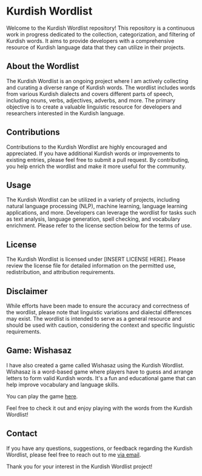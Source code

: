 # Kurdish Wordlist

Welcome to the Kurdish Wordlist repository! This repository is a continuous work in progress dedicated to the collection, categorization, and filtering of Kurdish words. It aims to provide developers with a comprehensive resource of Kurdish language data that they can utilize in their projects.

## About the Wordlist

The Kurdish Wordlist is an ongoing project where I am actively collecting and curating a diverse range of Kurdish words. The wordlist includes words from various Kurdish dialects and covers different parts of speech, including nouns, verbs, adjectives, adverbs, and more. The primary objective is to create a valuable linguistic resource for developers and researchers interested in the Kurdish language.

## Contributions

Contributions to the Kurdish Wordlist are highly encouraged and appreciated. If you have additional Kurdish words or improvements to existing entries, please feel free to submit a pull request. By contributing, you help enrich the wordlist and make it more useful for the community.

## Usage

The Kurdish Wordlist can be utilized in a variety of projects, including natural language processing (NLP), machine learning, language learning applications, and more. Developers can leverage the wordlist for tasks such as text analysis, language generation, spell checking, and vocabulary enrichment. Please refer to the license section below for the terms of use.

## License

The Kurdish Wordlist is licensed under [INSERT LICENSE HERE]. Please review the license file for detailed information on the permitted use, redistribution, and attribution requirements.

## Disclaimer

While efforts have been made to ensure the accuracy and correctness of the wordlist, please note that linguistic variations and dialectal differences may exist. The wordlist is intended to serve as a general resource and should be used with caution, considering the context and specific linguistic requirements.


## Game: Wishasaz

I have also created a game called Wishasaz using the Kurdish Wordlist. Wishasaz is a word-based game where players have to guess and arrange letters to form valid Kurdish words. It's a fun and educational game that can help improve vocabulary and language skills.

You can play the game [here](https://kanabi.me/wishasaz/play.html).

Feel free to check it out and enjoy playing with the words from the Kurdish Wordlist!

## Contact

If you have any questions, suggestions, or feedback regarding the Kurdish Wordlist, please feel free to reach out to me [via email](mkanabi@protonmail.com).

Thank you for your interest in the Kurdish Wordlist project!
